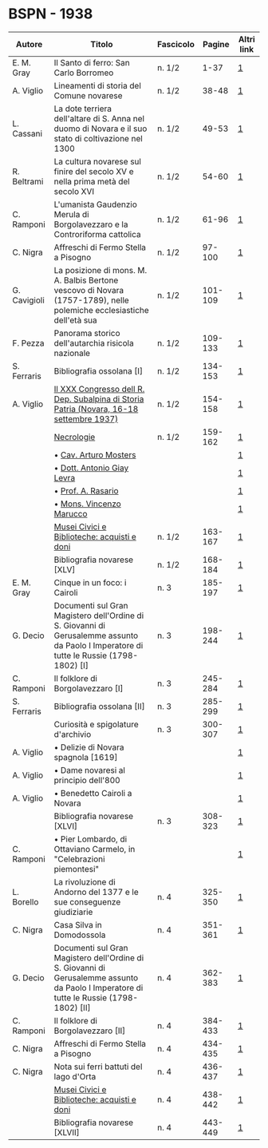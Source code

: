 # BSPN - 1938

| Autore       | Titolo                                                                                                                                   | Fascicolo | Pagine  | Altri link                                             |
|--------------|------------------------------------------------------------------------------------------------------------------------------------------|-----------|---------|--------------------------------------------------------|
| E. M. Gray   | Il Santo di ferro: San Carlo Borromeo                                                                                                    | n. 1/2    | 1-37    | [1](https://en.calameo.com/read/007260735c5d5a2c9f490) |
| A. Viglio    | Lineamenti di storia del Comune novarese                                                                                                 | n. 1/2    | 38-48   | [1](https://en.calameo.com/read/007260735c5d5a2c9f490) |
| L. Cassani   | La dote terriera dell'altare di S. Anna nel duomo di Novara e il suo stato di coltivazione nel 1300                                      | n. 1/2    | 49-53   | [1](https://en.calameo.com/read/007260735c5d5a2c9f490) |
| R. Beltrami  | La cultura novarese sul finire del secolo XV e nella prima metà del secolo XVI                                                           | n. 1/2    | 54-60   | [1](https://en.calameo.com/read/007260735c5d5a2c9f490) |
| C. Ramponi   | L'umanista Gaudenzio Merula di Borgolavezzaro e la Controriforma cattolica                                                               | n. 1/2    | 61-96   | [1](https://en.calameo.com/read/007260735c5d5a2c9f490) |
| C. Nigra     | Affreschi di Fermo Stella a Pisogno                                                                                                      | n. 1/2    | 97-100  | [1](https://en.calameo.com/read/007260735c5d5a2c9f490) |
| G. Cavigioli | La posizione di mons. M. A. Balbis Bertone vescovo di Novara (1757-1789), nelle polemiche ecclesiastiche dell'età sua                    | n. 1/2    | 101-109 | [1](https://en.calameo.com/read/007260735c5d5a2c9f490) |
| F. Pezza     | Panorama storico dell'autarchia risicola nazionale                                                                                       | n. 1/2    | 109-133 | [1](https://en.calameo.com/read/007260735c5d5a2c9f490) |
| S. Ferraris  | Bibliografia ossolana [I]                                                                                                                | n. 1/2    | 134-153 | [1](https://en.calameo.com/read/007260735c5d5a2c9f490) |
| A. Viglio    | [Il XXX Congresso dell R. Dep. Subalpina di Storia Patria (Novara, 16-18 settembre 1937)](http://www.ssno.it/BSPNo/bspn_not38.html#381a) | n. 1/2    | 154-158 | [1](https://en.calameo.com/read/007260735c5d5a2c9f490) |
|              | [Necrologie](http://www.ssno.it/BSPNo/bspn_not38.html#381b)                                                                              | n. 1/2    | 159-162 | [1](https://en.calameo.com/read/007260735c5d5a2c9f490) |
|              | • [Cav. Arturo Mosters](http://www.ssno.it/BSPNo/bspn_not38.html#381most)                                                                |           |         | [1](https://en.calameo.com/read/007260735c5d5a2c9f490) |
|              | • [Dott. Antonio Giay Levra](http://www.ssno.it/BSPNo/bspn_not38.html#381giay)                                                           |           |         | [1](https://en.calameo.com/read/007260735c5d5a2c9f490) |
|              | • [Prof. A. Rasario](http://www.ssno.it/BSPNo/bspn_not38.html#381rasa)                                                                   |           |         | [1](https://en.calameo.com/read/007260735c5d5a2c9f490) |
|              | • [Mons. Vincenzo Marucco](http://www.ssno.it/BSPNo/bspn_not38.html#381maru)                                                             |           |         | [1](https://en.calameo.com/read/007260735c5d5a2c9f490) |
|              | [Musei Civici e Biblioteche: acquisti e doni](http://www.ssno.it/BSPNo/bspn_not38.html#381c)                                             | n. 1/2    | 163-167 | [1](https://en.calameo.com/read/007260735c5d5a2c9f490) |
|              | Bibliografia novarese [XLV]                                                                                                              | n. 1/2    | 168-184 | [1](https://en.calameo.com/read/007260735c5d5a2c9f490) |
| E. M. Gray   | Cinque in un foco: i Cairoli                                                                                                             | n. 3      | 185-197 | [1](https://en.calameo.com/read/007260735b9dcef2aa5a4) |
| G. Decio     | Documenti sul Gran Magistero dell'Ordine di S. Giovanni di Gerusalemme assunto da Paolo I Imperatore di tutte le Russie (1798-1802) [I]  | n. 3      | 198-244 | [1](https://en.calameo.com/read/007260735b9dcef2aa5a4) |
| C. Ramponi   | Il folklore di Borgolavezzaro [I]                                                                                                        | n. 3      | 245-284 | [1](https://en.calameo.com/read/007260735b9dcef2aa5a4) |
| S. Ferraris  | Bibliografia ossolana [II]                                                                                                               | n. 3      | 285-299 | [1](https://en.calameo.com/read/007260735b9dcef2aa5a4) |
|              | Curiosità e spigolature d'archivio                                                                                                       | n. 3      | 300-307 | [1](https://en.calameo.com/read/007260735b9dcef2aa5a4) |
| A. Viglio    | • Delizie di Novara spagnola [1619]                                                                                                      |           |         | [1](https://en.calameo.com/read/007260735b9dcef2aa5a4) |
| A. Viglio    | • Dame novaresi al principio dell'800                                                                                                    |           |         | [1](https://en.calameo.com/read/007260735b9dcef2aa5a4) |
| A. Viglio    | • Benedetto Cairoli a Novara                                                                                                             |           |         | [1](https://en.calameo.com/read/007260735b9dcef2aa5a4) |
|              | Bibliografia novarese [XLVI]                                                                                                             | n. 3      | 308-323 | [1](https://en.calameo.com/read/007260735b9dcef2aa5a4) |
| C. Ramponi   | • Pier Lombardo, di Ottaviano Carmelo, in "Celebrazioni piemontesi"                                                                      |           |         | [1](https://en.calameo.com/read/007260735b9dcef2aa5a4) |
| L. Borello   | La rivoluzione di Andorno del 1377 e le sue conseguenze giudiziarie                                                                      | n. 4      | 325-350 | [1](https://en.calameo.com/read/00726073589bfd91374b0) |
| C. Nigra     | Casa Silva in Domodossola                                                                                                                | n. 4      | 351-361 | [1](https://en.calameo.com/read/00726073589bfd91374b0) |
| G. Decio     | Documenti sul Gran Magistero dell'Ordine di S. Giovanni di Gerusalemme assunto da Paolo I Imperatore di tutte le Russie (1798-1802) [II] | n. 4      | 362-383 | [1](https://en.calameo.com/read/00726073589bfd91374b0) |
| C. Ramponi   | Il folklore di Borgolavezzaro [II]                                                                                                       | n. 4      | 384-433 | [1](https://en.calameo.com/read/00726073589bfd91374b0) |
| C. Nigra     | Affreschi di Fermo Stella a Pisogno                                                                                                      | n. 4      | 434-435 | [1](https://en.calameo.com/read/00726073589bfd91374b0) |
| C. Nigra     | Nota sui ferri battuti del lago d'Orta                                                                                                   | n. 4      | 436-437 | [1](https://en.calameo.com/read/00726073589bfd91374b0) |
|              | [Musei Civici e Biblioteche: acquisti e doni](http://www.ssno.it/BSPNo/bspn_not38.html#384)                                              | n. 4      | 438-442 | [1](https://en.calameo.com/read/00726073589bfd91374b0) |
|              | Bibliografia novarese [XLVII]                                                                                                            | n. 4      | 443-449 | [1](https://en.calameo.com/read/00726073589bfd91374b0) |
